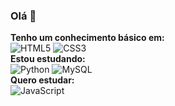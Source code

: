 ### Olá 👋
 <b>Tenho um conhecimento básico em:</b>
    <br />
    <img
      text-align="center"
      alt="HTML5"
      src="https://img.shields.io/badge/HTML5-E34F26?style=for-the-badge&logo=html5&logoColor=white"
    />
    <img
      text-align="center"
      alt="CSS3"
      src="https://img.shields.io/badge/CSS3-1572B6?style=for-the-badge&logo=css3&logoColor=white"
    />
    <br />
    <b>Estou estudando:</b>
    <br />
    <img
      text-align="center"
      alt="Python"
      src="https://img.shields.io/badge/Python-14354C?style=for-the-badge&logo=python&logoColor=white"
    />
    <img
      text-align="center"
      alt="MySQL"
      src="https://img.shields.io/badge/MySQL-00000F?style=for-the-badge&logo=mysql&logoColor=white"
    />
    <br />
    <b>Quero estudar:</b>
    <br />
    <img
      text-align="center"
      alt="JavaScript"
      src="https://img.shields.io/badge/JavaScript-323330?style=for-the-badge&logo=javascript&logoColor=F7DF1E"
    />
<!--
**GuilhermeCostaLima/GuilhermeCostaLima** is a ✨ _special_ ✨ repository because its `README.md` (this file) appears on your GitHub profile.

Here are some ideas to get you started:

- 🔭 I’m currently working on ...
- 🌱 I’m currently learning ...
- 👯 I’m looking to collaborate on ...
- 🤔 I’m looking for help with ...
- 💬 Ask me about ...
- 📫 How to reach me: ...
- 😄 Pronouns: ...
- ⚡ Fun fact: ...
-->
